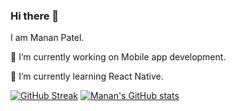 ### Hi there 👋

I am Manan Patel.

🔭 I’m currently working on Mobile app development.

🌱 I’m currently learning React Native.

<!--
**manan711/manan711** is a ✨ _special_ ✨ repository because its `README.md` (this file) appears on your GitHub profile.

Here are some ideas to get you started:

- 🔭 I’m currently working on ...
- 🌱 I’m currently learning ...
- 👯 I’m looking to collaborate on ...
- 🤔 I’m looking for help with ...
- 💬 Ask me about ...
- 📫 How to reach me: ...
- 😄 Pronouns: ...
- ⚡ Fun fact: ...
-->
[![GitHub Streak](https://github-readme-streak-stats.herokuapp.com?user=manan711&theme=tokyonight)](https://git.io/streak-stats)
[![Manan's GitHub stats](https://github-readme-stats.vercel.app/api?username=manan711)](https://github.com/manan711/github-readme-stats)

<!-- ![Snake animation](https://github.com/manan711/manan711/blob/output/github-contribution-grid-snake.svg)
-->
